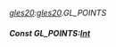 _[gles20](../../modules/gles20/gles20-module.md):[gles20](../../modules/gles20/gles20-module.md).GL\_POINTS_
##### Const GL\_POINTS:[Int](../../modules/wonkey/wonkey-types-int.md)
